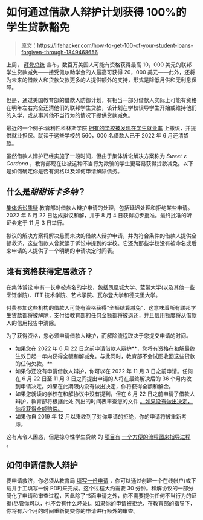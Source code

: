 # 如何通过借款人辩护计划获得 100%的学生贷款豁免

> 原文：<https://lifehacker.com/how-to-get-100-of-your-student-loans-forgiven-through-1849468656>

上周， [拜登总统](https://lifehacker.com/how-to-tell-if-youre-eligible-for-student-loan-forgiven-1849458572) 宣布，数百万美国人可能有资格获得最高 10，000 美元的联邦学生贷款减免——接受佩尔助学金的人最高可获得 20，000 美元——此外，还将为未来的借款人和贷款欠款更多的人提供额外的支持，形式是降低月供和无利息保障。



但是，通过美国教育部的借款人防御计划，有相当一部分借款人实际上可能有资格在明年左右完全还清他们的联邦学生贷款，该计划在学校误导学生开始或维持他们的入学，或从事其他不当行为的情况下提供贷款减免。

最近的一个例子:营利性科林斯学院 [拥有的学校被发现在学生就业率](https://www.ed.gov/news/press-releases/education-department-approves-58-billion-group-discharge-cancel-all-remaining-loans-560000-borrowers-who-attended-corinthian-colleges) 上撒谎，并提供就业担保。就读于这些学校的 560，000 名借款人已于 2022 年 6 月还清贷款。

虽然借款人辩护已经实施了一段时间，但由于集体诉讼解决方案称为 *Sweet v. Cardona* ，教育部现在让被这种不当行为欺骗的学生更容易获得贷款减免。以下是如何确定你是否有资格以及如何申请解除债务。

## 什么是*甜甜诉卡多纳*？

[集体诉讼质疑](https://studentaid.gov/announcements-events/sweet-settlement) 教育部对借款人辩护申请的处理，包括延迟处理和拒绝某些申请。2022 年 6 月 22 日达成拟议和解，并于 8 月 4 日获得初步批准。最终批准的听证会定于 11 月 3 日举行。

拟议的解决方案将解决悬而未决的借款人辩护申请，并为符合条件的借款人提供全额救济，这些借款人曾就读于诉讼中提到的学校。它还为那些学校没有被命名或后来申请的人提供了一个明确的申请决定时间表。

## 谁有资格获得定居救济？

在集体诉讼 中有一长串被点名的学校，包括凤凰城大学、蓝带大学(以及其他一些烹饪学院)、ITT 技术学院、艺术学院、瓦尔登大学和德夫里大学。

付费参加这些机构的借款人可能有资格获得“全额结算减免”，这意味着所有联邦学生贷款都将被解除，支付给教育部的任何金额都将被退还，并且信用额度将从借款人的信用报告中清除。

为了获得资格，您必须申请借款人辩护，而解除流程取决于您提交申请的时间。

*   如果您在 2022 年 6 月 22 日之前申请借款人辩护**，您将有资格在和解最终生效日起一年内获得全额和解减免。与此同时，教育部不会试图收回这些贷款的任何欠款。**
*   如果你还没有申请借款人辩护，你可以在 2022 年 11 月 3 日之前申请。任何在 6 月 22 日至 11 月 3 日之间提出申请的人将在最终解决后的 36 个月内收到申请决定。如果在此期限内没有做出决定，你将获得全额和解金。
*   如果您就读的学校在和解协议中没有提到，但在 6 月 22 日之前申请了借款人辩护，教育部将根据此处 列出的时间表审查您的文件 [。如果没有做出决定，你将获得全额赔偿。](https://studentaid.gov/announcements-events/sweet-settlement)
*   如果你自 2019 年 12 月以来收到了对你申请的拒绝，你的申请将被重新考虑。

这有点令人困惑，但是掠夺性学生贷款 的 [项目有](https://www.ppsl.org/cases/sweet-v-cardona) [一个方便的流程图来指导过程](https://static1.squarespace.com/static/62d6e418e8d8517940207135/t/62fd549d7990e6153e306e7a/1660769437231/UPDATED_PPSL+Sweet+Flowchart_FINAL.pdf) 。

## 如何申请借款人辩护

要申请救济，你必须从教育局 [填写一份申请](https://studentaid.gov/borrower-defense/) ，你可以通过创建一个在线帐户(或下载并手工填写一份 PDF)来完成。这个过程大约需要 30 分钟。和解协议的一部分简化了申请和审查过程，因此除了书面申请之外，你不需要提供任何不当行为的证据(尽管你可以，也不会有什么坏处)。如果你的申请被拒绝，在教育部的指导下，你将有六个月的时间重新提交你的申请进行额外的审查。